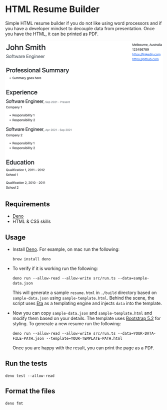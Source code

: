 # HTML Resume Builder

Simple HTML resume builder if you do not like using word processors and if you
have a developer mindset to decouple data from presentation. Once you have the HTML, it can be printed as PDF.

![Sample Resume](sample-resume.png)

## Requirements

- [Deno](https://deno.land/)
- HTML & CSS skills

## Usage

- Install [Deno](https://deno.land/manual/getting_started/installation). For
  example, on mac run the following:

  ```
  brew install deno
  ```

- To verify if it is working run the following:
  ```
  deno run --allow-read --allow-write src/run.ts --data=sample-data.json
  ```

  This will generate a sample `resume.html` in `./build` directory based on
  `sample-data.json` using `sample-template.html`. Behind the scene, the script
  uses [Eta](https://github.com/eta-dev/eta) as a templating engine and injects
  `data` into the template.

- Now you can copy `sample-data.json` and `sample-template.html` and modify them
  based on your details. The template uses [Bootstrap 5.2](https://getbootstrap.com/docs/5.2/getting-started/introduction/) for styling. To generate a new resume run the following:
  ```
  deno run --allow-read --allow-write src/run.ts --data=YOUR-DATA-FILE-PATH.json --template=YOUR-TEMPLATE-PATH.html
  ```
  Once you are happy with the result, you can print the page as a PDF.

## Run the tests

```
deno test --allow-read
```

## Format the files

```
deno fmt
```

